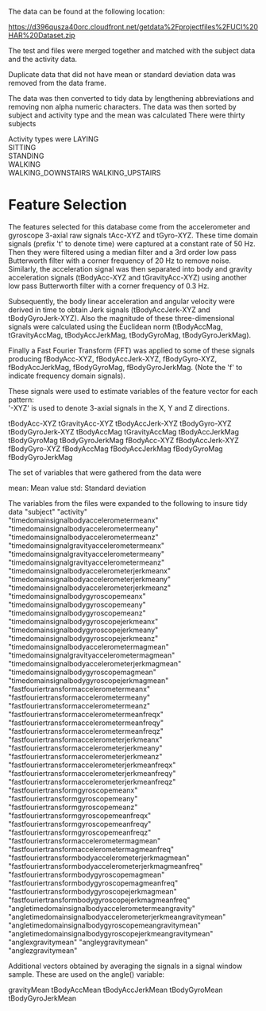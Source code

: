 The data can be found at the following location:

https://d396qusza40orc.cloudfront.net/getdata%2Fprojectfiles%2FUCI%20HAR%20Dataset.zip

The test and files were merged together and matched with the subject data and the activity data.

Duplicate data that did not have mean or standard deviation data was removed from the data frame.

The data was then converted to tidy data by lengthening abbreviations and removing non alpha numeric characters. 
The data was then sorted by subject and activity type and the mean was calculated
There were thirty subjects

Activity types were 
LAYING           
SITTING            
STANDING          
WALKING           
WALKING_DOWNSTAIRS
WALKING_UPSTAIRS  


Feature Selection 
=================

The features selected for this database come from the accelerometer and gyroscope 3-axial raw signals tAcc-XYZ and tGyro-XYZ. These time domain signals (prefix 't' to denote time) were captured at a constant rate of 50 Hz. Then they were filtered using a median filter and a 3rd order low pass Butterworth filter with a corner frequency of 20 Hz to remove noise. Similarly, the acceleration signal was then separated into body and gravity acceleration signals (tBodyAcc-XYZ and tGravityAcc-XYZ) using another low pass Butterworth filter with a corner frequency of 0.3 Hz. 

Subsequently, the body linear acceleration and angular velocity were derived in time to obtain Jerk signals (tBodyAccJerk-XYZ and tBodyGyroJerk-XYZ). Also the magnitude of these three-dimensional signals were calculated using the Euclidean norm (tBodyAccMag, tGravityAccMag, tBodyAccJerkMag, tBodyGyroMag, tBodyGyroJerkMag). 

Finally a Fast Fourier Transform (FFT) was applied to some of these signals producing fBodyAcc-XYZ, fBodyAccJerk-XYZ, fBodyGyro-XYZ, fBodyAccJerkMag, fBodyGyroMag, fBodyGyroJerkMag. (Note the 'f' to indicate frequency domain signals). 

These signals were used to estimate variables of the feature vector for each pattern:  
'-XYZ' is used to denote 3-axial signals in the X, Y and Z directions.

tBodyAcc-XYZ
tGravityAcc-XYZ
tBodyAccJerk-XYZ
tBodyGyro-XYZ
tBodyGyroJerk-XYZ
tBodyAccMag
tGravityAccMag
tBodyAccJerkMag
tBodyGyroMag
tBodyGyroJerkMag
fBodyAcc-XYZ
fBodyAccJerk-XYZ
fBodyGyro-XYZ
fBodyAccMag
fBodyAccJerkMag
fBodyGyroMag
fBodyGyroJerkMag

The set of variables that were gathered from the data were 

mean: Mean value
std: Standard deviation

The variables from the files were expanded to the following to insure tidy data
"subject"
"activity"                                                 
"timedomainsignalbodyaccelerometermeanx"
"timedomainsignalbodyaccelerometermeany"                   
"timedomainsignalbodyaccelerometermeanz"
"timedomainsignalgravityaccelerometermeanx"                
"timedomainsignalgravityaccelerometermeany"
"timedomainsignalgravityaccelerometermeanz"                
"timedomainsignalbodyaccelerometerjerkmeanx"
"timedomainsignalbodyaccelerometerjerkmeany"               
"timedomainsignalbodyaccelerometerjerkmeanz"
"timedomainsignalbodygyroscopemeanx"                       
"timedomainsignalbodygyroscopemeany"
"timedomainsignalbodygyroscopemeanz"                       
"timedomainsignalbodygyroscopejerkmeanx"
"timedomainsignalbodygyroscopejerkmeany"                   
"timedomainsignalbodygyroscopejerkmeanz"
"timedomainsignalbodyaccelerometermagmean"                 
"timedomainsignalgravityaccelerometermagmean"
"timedomainsignalbodyaccelerometerjerkmagmean"             
"timedomainsignalbodygyroscopemagmean"
"timedomainsignalbodygyroscopejerkmagmean"                 
"fastfouriertransformaccelerometermeanx"
"fastfouriertransformaccelerometermeany"                   
"fastfouriertransformaccelerometermeanz"
"fastfouriertransformaccelerometermeanfreqx"               
"fastfouriertransformaccelerometermeanfreqy"
"fastfouriertransformaccelerometermeanfreqz"               
"fastfouriertransformaccelerometerjerkmeanx"
"fastfouriertransformaccelerometerjerkmeany"               
"fastfouriertransformaccelerometerjerkmeanz"
"fastfouriertransformaccelerometerjerkmeanfreqx"           
"fastfouriertransformaccelerometerjerkmeanfreqy"
"fastfouriertransformaccelerometerjerkmeanfreqz"           
"fastfouriertransformgyroscopemeanx"
"fastfouriertransformgyroscopemeany"                       
"fastfouriertransformgyroscopemeanz"
"fastfouriertransformgyroscopemeanfreqx"                   
"fastfouriertransformgyroscopemeanfreqy"
"fastfouriertransformgyroscopemeanfreqz"                   
"fastfouriertransformaccelerometermagmean"
"fastfouriertransformaccelerometermagmeanfreq"             
"fastfouriertransformbodyaccelerometerjerkmagmean"
"fastfouriertransformbodyaccelerometerjerkmagmeanfreq"     
"fastfouriertransformbodygyroscopemagmean"
"fastfouriertransformbodygyroscopemagmeanfreq"             
"fastfouriertransformbodygyroscopejerkmagmean"
"fastfouriertransformbodygyroscopejerkmagmeanfreq"         
"angletimedomainsignalbodyaccelerometermeangravity"
"angletimedomainsignalbodyaccelerometerjerkmeangravitymean"
"angletimedomainsignalbodygyroscopemeangravitymean"
"angletimedomainsignalbodygyroscopejerkmeangravitymean"    
"anglexgravitymean"
"angleygravitymean"                                        
"anglezgravitymean"                      

Additional vectors obtained by averaging the signals in a signal window sample. These are used on the angle() variable:

gravityMean
tBodyAccMean
tBodyAccJerkMean
tBodyGyroMean
tBodyGyroJerkMean


